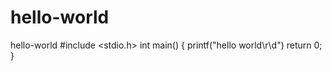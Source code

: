 # hello-world
hello-world
#include <stdio.h>
int main()
{
  printf("hello world\r\d")
  return 0;
}
